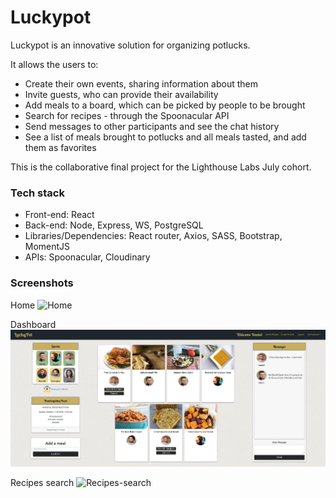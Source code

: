 # Luckypot

Luckypot is an innovative solution for organizing potlucks.

It allows the users to:

- Create their own events, sharing information about them
- Invite guests, who can provide their availability
- Add meals to a board, which can be picked by people to be brought
- Search for recipes - through the Spoonacular API
- Send messages to other participants and see the chat history
- See a list of meals brought to potlucks and all meals tasted, and add them as favorites

This is the collaborative final project for the Lighthouse Labs July cohort.

### Tech stack

- Front-end: React
- Back-end: Node, Express, WS, PostgreSQL
- Libraries/Dependencies: React router, Axios, SASS, Bootstrap, MomentJS
- APIs: Spoonacular, Cloudinary


### Screenshots

Home
![Home](https://github.com/barbmich/luckypot/blob/master/app/doc/Home.png)

Dashboard
![Dashboard](https://github.com/barbmich/luckypot/blob/master/app/doc/Dashboard.png)

Recipes search
![Recipes-search](https://github.com/barbmich/luckypot/blob/master/app/doc/Recipe-search.png)
